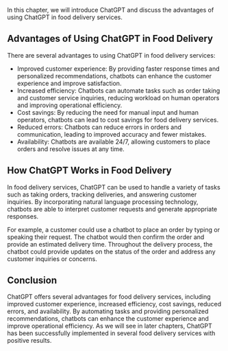 
In this chapter, we will introduce ChatGPT and discuss the advantages of using ChatGPT in food delivery services.

Advantages of Using ChatGPT in Food Delivery
--------------------------------------------

There are several advantages to using ChatGPT in food delivery services:

* Improved customer experience: By providing faster response times and personalized recommendations, chatbots can enhance the customer experience and improve satisfaction.
* Increased efficiency: Chatbots can automate tasks such as order taking and customer service inquiries, reducing workload on human operators and improving operational efficiency.
* Cost savings: By reducing the need for manual input and human operators, chatbots can lead to cost savings for food delivery services.
* Reduced errors: Chatbots can reduce errors in orders and communication, leading to improved accuracy and fewer mistakes.
* Availability: Chatbots are available 24/7, allowing customers to place orders and resolve issues at any time.

How ChatGPT Works in Food Delivery
----------------------------------

In food delivery services, ChatGPT can be used to handle a variety of tasks such as taking orders, tracking deliveries, and answering customer inquiries. By incorporating natural language processing technology, chatbots are able to interpret customer requests and generate appropriate responses.

For example, a customer could use a chatbot to place an order by typing or speaking their request. The chatbot would then confirm the order and provide an estimated delivery time. Throughout the delivery process, the chatbot could provide updates on the status of the order and address any customer inquiries or concerns.

Conclusion
----------

ChatGPT offers several advantages for food delivery services, including improved customer experience, increased efficiency, cost savings, reduced errors, and availability. By automating tasks and providing personalized recommendations, chatbots can enhance the customer experience and improve operational efficiency. As we will see in later chapters, ChatGPT has been successfully implemented in several food delivery services with positive results.
